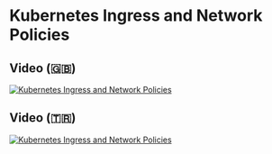 # Kubernetes Ingress and Network Policies

## Video (🇬🇧)

[![Kubernetes Ingress and Network Policies](https://img.youtube.com/vi/BsoxH09unVs/0.jpg)](https://www.youtube.com/watch?v=BsoxH09unVs)

## Video (🇹🇷)

[![Kubernetes Ingress and Network Policies](https://img.youtube.com/vi/oU_VKKtEVAI/0.jpg)](https://www.youtube.com/watch?v=j2K4PGe-E7o)
